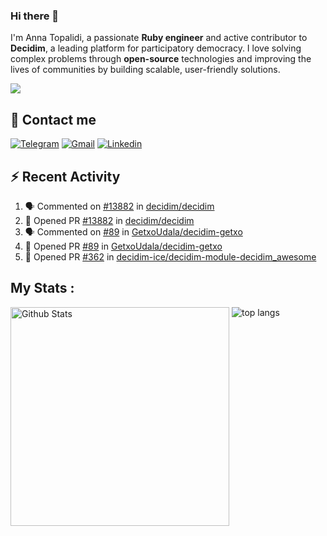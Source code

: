 ### Hi there 👋

I'm Anna Topalidi, a passionate **Ruby engineer** and active contributor to **Decidim**, a leading platform for participatory democracy. I love solving complex problems through **open-source** technologies and improving the lives of communities by building scalable, user-friendly solutions.

<img src="https://komarev.com/ghpvc/?username=antopalidi&color=blueviolet&style=for-the-badge">

## 📩 Contact me 
[![Telegram](https://img.shields.io/badge/Telegram-2CA5E0?style=for-the-badge&logo=telegram&logoColor=white)](https://t.me/anna_top)
[![Gmail](https://img.shields.io/badge/email-D14836?style=for-the-badge&logo=gmail&logoColor=white)](mailto:topalididev@gmail.com)
[![Linkedin](https://img.shields.io/badge/LinkedIn-0077B5?style=for-the-badge&logo=linkedin&logoColor=white)](https://www.linkedin.com/in/topalidi/)
<!-- [![Codewars](https://img.shields.io/badge/Codewars-B1361E?style=for-the-badge&logo=Codewars&logoColor=white)](https://www.codewars.com/users/antopalidi) -->

## :zap: Recent Activity

<!--START_SECTION:activity-->
1. 🗣 Commented on [#13882](https://github.com/decidim/decidim/pull/13882#issuecomment-2607878732) in [decidim/decidim](https://github.com/decidim/decidim)
2. 💪 Opened PR [#13882](https://github.com/decidim/decidim/pull/13882) in [decidim/decidim](https://github.com/decidim/decidim)
3. 🗣 Commented on [#89](https://github.com/GetxoUdala/decidim-getxo/pull/89#issuecomment-2593798244) in [GetxoUdala/decidim-getxo](https://github.com/GetxoUdala/decidim-getxo)
4. 💪 Opened PR [#89](https://github.com/GetxoUdala/decidim-getxo/pull/89) in [GetxoUdala/decidim-getxo](https://github.com/GetxoUdala/decidim-getxo)
5. 💪 Opened PR [#362](https://github.com/decidim-ice/decidim-module-decidim_awesome/pull/362) in [decidim-ice/decidim-module-decidim_awesome](https://github.com/decidim-ice/decidim-module-decidim_awesome)
<!--END_SECTION:activity-->

## My Stats :
<!--
<img alt="activity" src="https://streak-stats.demolab.com?user=antopalidi" />
-->
<div>
<img align="top" width="350px" alt="Github Stats" src="https://github-readme-stats-git-master-antopalidis-projects.vercel.app/api?username=antopalidi&count_private=true&show_icons=true&hide_border=true" />
<img align="top" alt="top langs" src="https://github-readme-stats-git-master-antopalidis-projects.vercel.app/api/top-langs/?username=antopalidi&layout=compact" />
 </div>

<!--
**antopalidi/antopalidi** is a ✨ _special_ ✨ repository because its `README.md` (this file) appears on your GitHub profile.
-->

